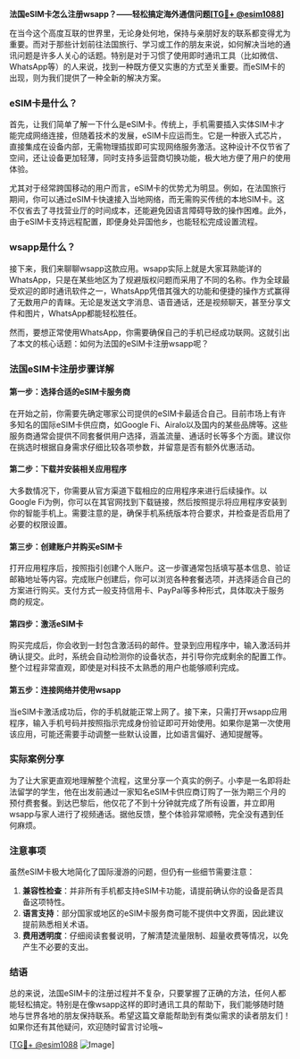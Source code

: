 **法国eSIM卡怎么注册wsapp？——轻松搞定海外通信问题[[TG💪+ @esim1088](https://t.me/s/esim1088)]**

在当今这个高度互联的世界里，无论身处何地，保持与亲朋好友的联系都变得尤为重要。而对于那些计划前往法国旅行、学习或工作的朋友来说，如何解决当地的通讯问题是许多人关心的话题。特别是对于习惯了使用即时通讯工具（比如微信、WhatsApp等）的人来说，找到一种既方便又实惠的方式至关重要。而eSIM卡的出现，则为我们提供了一种全新的解决方案。

### eSIM卡是什么？

首先，让我们简单了解一下什么是eSIM卡。传统上，手机需要插入实体SIM卡才能完成网络连接，但随着技术的发展，eSIM卡应运而生。它是一种嵌入式芯片，直接集成在设备内部，无需物理插拔即可实现网络服务激活。这种设计不仅节省了空间，还让设备更加轻薄，同时支持多运营商切换功能，极大地方便了用户的使用体验。

尤其对于经常跨国移动的用户而言，eSIM卡的优势尤为明显。例如，在法国旅行期间，你可以通过eSIM卡快速接入当地网络，而无需购买传统的本地SIM卡。这不仅省去了寻找营业厅的时间成本，还能避免因语言障碍导致的操作困难。此外，由于eSIM卡支持远程配置，即便身处异国他乡，也能轻松完成设置流程。

### wsapp是什么？

接下来，我们来聊聊wsapp这款应用。wsapp实际上就是大家耳熟能详的WhatsApp，只是在某些地区为了规避版权问题而采用了不同的名称。作为全球最受欢迎的即时通讯软件之一，WhatsApp凭借其强大的功能和便捷的操作方式赢得了无数用户的青睐。无论是发送文字消息、语音通话，还是视频聊天，甚至分享文件和图片，WhatsApp都能轻松胜任。

然而，要想正常使用WhatsApp，你需要确保自己的手机已经成功联网。这就引出了本文的核心话题：如何为法国的eSIM卡注册wsapp呢？

### 法国eSIM卡注册步骤详解

#### 第一步：选择合适的eSIM卡服务商
在开始之前，你需要先确定哪家公司提供的eSIM卡最适合自己。目前市场上有许多知名的国际eSIM卡供应商，如Google Fi、Airalo以及国内的某些品牌等。这些服务商通常会提供不同套餐供用户选择，涵盖流量、通话时长等多个方面。建议你在挑选时根据自身需求仔细比较各项参数，并留意是否有额外优惠活动。

#### 第二步：下载并安装相关应用程序
大多数情况下，你需要从官方渠道下载相应的应用程序来进行后续操作。以Google Fi为例，你可以在其官网找到下载链接，然后按照提示将应用程序安装到你的智能手机上。需要注意的是，确保手机系统版本符合要求，并检查是否启用了必要的权限设置。

#### 第三步：创建账户并购买eSIM卡
打开应用程序后，按照指引创建个人账户。这一步骤通常包括填写基本信息、验证邮箱地址等内容。完成账户创建后，你可以浏览各种套餐选项，并选择适合自己的方案进行购买。支付方式一般支持信用卡、PayPal等多种形式，具体取决于服务商的规定。

#### 第四步：激活eSIM卡
购买完成后，你会收到一封包含激活码的邮件。登录到应用程序中，输入激活码并确认提交。此时，系统会自动检测你的设备状态，并引导你完成剩余的配置工作。整个过程非常直观，即使是对科技不太熟悉的用户也能够顺利完成。

#### 第五步：连接网络并使用wsapp
当eSIM卡激活成功后，你的手机就能正常上网了。接下来，只需打开wsapp应用程序，输入手机号码并按照指示完成身份验证即可开始使用。如果你是第一次使用该应用，可能还需要手动调整一些默认设置，比如语言偏好、通知提醒等。

### 实际案例分享

为了让大家更直观地理解整个流程，这里分享一个真实的例子。小李是一名即将赴法留学的学生，他在出发前通过一家知名eSIM卡供应商订购了一张为期三个月的预付费套餐。到达巴黎后，他仅花了不到十分钟就完成了所有设置，并立即用wsapp与家人进行了视频通话。据他反馈，整个体验非常顺畅，完全没有遇到任何麻烦。

### 注意事项

虽然eSIM卡极大地简化了国际漫游的问题，但仍有一些细节需要注意：

1. **兼容性检查**：并非所有手机都支持eSIM卡功能，请提前确认你的设备是否具备这项特性。
2. **语言支持**：部分国家或地区的eSIM卡服务商可能不提供中文界面，因此建议提前熟悉相关术语。
3. **费用透明度**：仔细阅读套餐说明，了解清楚流量限制、超量收费等情况，以免产生不必要的支出。

### 结语

总的来说，法国eSIM卡的注册过程并不复杂，只要掌握了正确的方法，任何人都能轻松搞定。特别是在像wsapp这样的即时通讯工具的帮助下，我们能够随时随地与世界各地的朋友保持联系。希望这篇文章能帮助到有类似需求的读者朋友们！如果你还有其他疑问，欢迎随时留言讨论哦~

[[TG💪+ @esim1088](https://t.me/s/esim1088) ![Image](https://i.postimg.cc/4NQfJmqS/Snipaste-2025-05-13-00-14-12.png)]